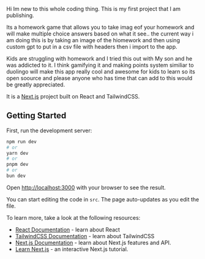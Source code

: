 Hi Im new to this whole coding thing.
This is my first project that I am publishing.

Its a homework game that allows you to take imag eof your homework and will make multiple choice answers based on what it see.. the current way i am doing this is by taking an image of the hiomework and then using custom gpt to put in a csv file with headers then i import to the app.


Kids are struggling with homework and I tried this out with My son and he was addicted to it. I think gamifying it and making points system similiar to duolingo will make this app really cool and awesome for kids to learn so its open soource and please anyone who has time that can add to this would be greatly appreciated.


It is a [Next.js](https://nextjs.org/) project built on React and TailwindCSS.

## Getting Started

First, run the development server:

```bash
npm run dev
# or
yarn dev
# or
pnpm dev
# or
bun dev
```

Open [http://localhost:3000](http://localhost:3000) with your browser to see the result.

You can start editing the code in `src`. The page auto-updates as you edit the file.

To learn more, take a look at the following resources:

- [React Documentation](https://react.dev/) - learn about React
- [TailwindCSS Documentation](https://tailwindcss.com/) - learn about TailwindCSS
- [Next.js Documentation](https://nextjs.org/docs) - learn about Next.js features and API.
- [Learn Next.js](https://nextjs.org/learn) - an interactive Next.js tutorial.
